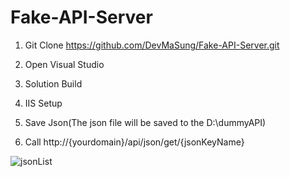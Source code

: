 # Fake-API-Server

1. Git Clone https://github.com/DevMaSung/Fake-API-Server.git

2. Open Visual Studio

3. Solution Build

4. IIS Setup

5. Save Json(The json file will be saved to the D:\dummyAPI)

6. Call http://{yourdomain}/api/json/get/{jsonKeyName}

![jsonList](https://user-images.githubusercontent.com/24363683/65841627-52ad5400-e35f-11e9-8b21-8a55a2b13f8e.png)
